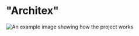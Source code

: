 # "Architex"

![An example image showing how the project works](blob:https://imgur.com/698cd20c-acdf-4d82-bbd9-7290eb2dc917)
